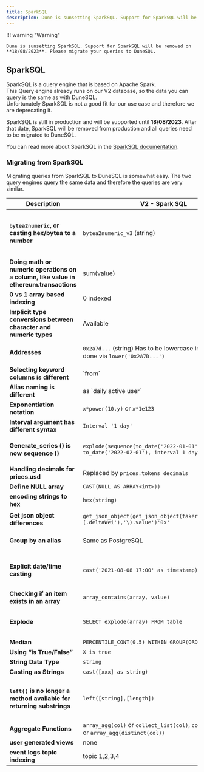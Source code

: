 ```yaml
---
title: SparkSQL
description: Dune is sunsetting SparkSQL. Support for SparkSQL will be removed on 2023-07-31. Please migrate your queries to DuneSQL.
---
```


!!! warning "Warning"

    Dune is sunsetting SparkSQL. Support for SparkSQL will be removed on **18/08/2023**. Please migrate your queries to DuneSQL.

## SparkSQL

SparkSQL is a query engine that is based on Apache Spark.  
This Query engine already runs on our V2 database, so the data you can query is the same as with DuneSQL.  
Unfortunately SparkSQL is not a good fit for our use case and therefore we are deprecating it.

SparkSQL is still in production and will be supported until **18/08/2023**. After that date, SparkSQL will be removed from production and all queries need to be migrated to DuneSQL.

You can read more about SparkSQL in the [SparkSQL documentation](https://spark.apache.org/docs/latest/sql-ref.html).

### Migrating from SparkSQL

Migrating queries from SparkSQL to DuneSQL is somewhat easy. The two query engines query the same data and therefore the queries are very similar.

| **Description**                                                                       | **V2 - Spark SQL**                                                                        | **V2 - Dune SQL**                                                                                                                                                                                                                                                                                           |
|---------------------------------------------------------------------------------------|-------------------------------------------------------------------------------------------|-------------------------------------------------------------------------------------------------------------------------------------------------------------------------------------------------------------------------------------------------------------------------------------------------------------|
| **`bytea2numeric`, or casting hex/bytea to a number**                                 | `bytea2numeric_v3` (string)                                                               | `bytearray_to_integer` (hex)   `bytearray_to_bigint` (hex)   `bytearray_to_decimal` (hex)   `bytearray_to_uint256` (hex)   `bytearray_to_int256` (hex)   More details on [Byte Array to Numeric Functions](#byte-array-to-numeric-functions)                                                                |
| **Doing math or numeric operations on a column, like value in ethereum.transactions** | sum(value)                                                                                | sum(cast(value as double)) *soon this won't be needed as UINT and INT columns are added automatically.*                                                                                                                                                                                                     |
| **0 vs 1 array based indexing**                                                       | 0 indexed                                                                                 | 1 indexed                                                                                                                                                                                                                                                                                                   |
| **Implicit type conversions between character and numeric types**                     | Available                                                                                 | [Not available](https://trino.io/docs/current/functions/conversion.html)                                                                                                                                                                                                                                    |
| **Addresses**                                                                         | `0x2a7d...` (string)  Has to be lowercase in Spark.  Can be done via `lower('0x2A7D...')` | `0x2a7d...` (Byte array)    No escape quotes should be used, and the literal does __not__ need to be lowercased.                                                                                                                                                                                            |
| **Selecting keyword columns is different**                                            | \`from\`                                                                                  | "from"                                                                                                                                                                                                                                                                                                      |
| **Alias naming is different**                                                         | as \`daily active user\`                                                                  | as "daily active users"                                                                                                                                                                                                                                                                                     |
| **Exponentiation notation**                                                           | `x*power(10,y)` or `x*1e123`                                                              | `x*power(10,y)` or `x * 1e123`                                                                                                                                                                                                                                                                              |
| **Interval argument has different syntax**                                            | `Interval '1 day'`                                                                        | `Interval '1' day`                                                                                                                                                                                                                                                                                          |
| **Generate_series () is now sequence ()**                                             | `explode(sequence(to_date('2022-01-01'), to_date('2022-02-01'), interval 1 day))`         | [`unnest(sequence(date('2022-01-01'), date('2022-02-01'), interval '7' day))`](https://dune.com/queries/1764158?d=11)   Has a 10000 values limit, and must go in the FROM statement not the SELECT.                                                                                                         |
| **Handling decimals for prices.usd**                                                  | Replaced by `prices.tokens decimals`                                                      | Replaced by `tokens_[blockchain].erc20.decimals`                                                                                                                                                                                                                                                            |
| **Define NULL array**                                                                 | `CAST(NULL AS ARRAY<int>))`                                                               | `CAST(NULL AS ARRAY<int>))`                                                                                                                                                                                                                                                                                 |
| **encoding strings to hex**                                                           | `hex(string)`                                                                             | `hex(string)`  *available soon                                                                                                                                                                                                                                                                              |
| **Get json object differences**                                                       | `get_json_object(get_json_object(takerOutputUpdate,'\(.deltaWei'),'\).value')'0x'`        | `json_query(json_query(takerOutputUpdate, 'lax $.deltaWei' omit quotes), 'lax $.value')`                                                                                                                                                                                                                    |
| **Group by an alias**                                                                 | Same as PostgreSQL                                                                        | `GROUP BY date_trunc('hour',evt_block_time)`Or: `GROUP BY 1, 2`                                                                                                                                                                                                                                             |
| **Explicit date/time casting**                                                        | `cast('2021-08-08 17:00' as timestamp)`                                                   | `cast('2021-08-08 17:00' as timestamp)`  Or, `timestamp '2021-08-08 17:00'`  There are [many helper functions for casting to date/time types](https://trino.io/docs/current/functions/datetime.html?highlight=date), such as `date(‘2022-01-01’)`                                                           |
| **Checking if an item exists in an array**                                            | `array_contains(array, value)`                                                            | [`contains(array, value)` or `contains_sequence(array, array[values])`](https://trino.io/docs/current/functions/array.html#contains)                                                                                                                                                                        |
| **Explode**                                                                           | `SELECT explode(array) FROM table`                                                        | `SELECT vals.val FROM table1, unnest(arrayFromTable1) as vals(val)`  you have to use `unnest` with a `cross join`, as described in this [blog post](https://theleftjoin.com/how-to-explode-arrays-with-presto/).                                                                                            |
| **Median**                                                                            | `PERCENTILE_CONT(0.5) WITHIN GROUP(ORDER BY x)`                                           | `approx_percentile(x, 0.5)`                                                                                                                                                                                                                                                                                 |
| **Using “is True/False”**                                                             | `X is true`                                                                               | `X = true`                                                                                                                                                                                                                                                                                                  |
| **String Data Type**                                                                  | `string`                                                                                  | `varchar`                                                                                                                                                                                                                                                                                                   |
| **Casting as Strings**                                                                | `cast([xxx] as string)`                                                                   | `cast([xxx] as varchar)`                                                                                                                                                                                                                                                                                    |
| **`left()` is no longer a method available for returning substrings**                 | `left([string],[length])`                                                                 | `substr([string], [start], [length])`    [Returns varchar; Positions start with 1, so use `1` for length if you want to replicate left() functionality](https://trino.io/docs/current/functions/string.html?highlight=substr#substring) `left(somestring, somenumber) -> substr(somestring, 0, somenumber)` |
| **Aggregate Functions**                                                               | `array_agg(col)` or `collect_list(col)`, `collect_set(col)` or `array_agg(distinct(col))` | `array_agg(col)`, `array_agg(distinct(col))`                                                                                                                                                                                                                                                                |
| **user generated views**                                                              | none                                                                                      | each query is a view, like [query_1747157](https://dune.com/queries/1747157)                                                                                                                                                                                                                                |
| **event logs topic indexing**                                                         | topic 1,2,3,4                                                                             | topic 0,1,2,3                                                                                                                                                                                                                                                                                               |

